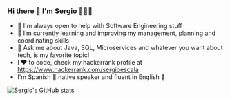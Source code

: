 ### Hi there 👋 I'm Sergio 👨🏻‍💻

<!-- 
**sergioescala/sergioescala** is a ✨ _special_ ✨ repository because its `README.md` (this file) appears on your GitHub profile.

Here are some ideas to get you started:

- 🔭 I’m currently working on ...
- 👯 I’m looking to collaborate on ...
- 🤔 I’m looking for help with ...
- 💬 Ask me about ...
- 📫 How to reach me: ...
- 😄 Pronouns: ...
- ⚡ Fun fact: ...
-->
- 🤔 I'm always open to help with Software Engineering stuff
- 🌱 I’m currently learning and improving my management, planning and coordinating skills
- 💬 Ask me about Java, SQL, Microservices and whatever you want about tech, is my favorite topic!
- I ❤️ to code, check my hackerrank profile at https://www.hackerrank.com/sergioescala 
- I'm Spanish 🥇 native speaker and fluent in English 🥈 
<!--- I'm bulding my personal blog 👨🏻‍💻 at http://sergioescala.github.io -->

[![Sergio's GitHub stats](https://github-readme-stats.vercel.app/api?username=sergioescala&show_icons=true&theme=dark)](https://github.com/anuraghazra/github-readme-stats)
